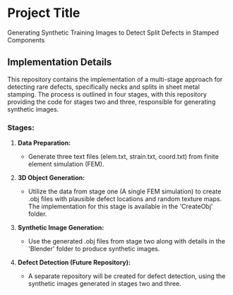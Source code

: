 # Project Title
Generating Synthetic Training Images to Detect Split Defects in Stamped Components
## Implementation Details

This repository contains the implementation of a multi-stage approach for detecting rare defects, specifically necks and splits in sheet metal stamping. The process is outlined in four stages, with this repository providing the code for stages two and three, responsible for generating synthetic images.

### Stages:

1. **Data Preparation:**
   - Generate three text files (elem.txt, strain.txt, coord.txt) from finite element simulation (FEM).
  
2. **3D Object Generation:**
   - Utilize the data from stage one (A single FEM simulation) to create .obj files with plausible defect locations and random texture maps. The implementation for this stage is available in the 'CreateObj' folder.

3. **Synthetic Image Generation:**
   - Use the generated .obj files from stage two along with details in the 'Blender' folder to produce synthetic images.

4. **Defect Detection (Future Repository):**
   - A separate repository will be created for defect detection, using the synthetic images generated in stages two and three.

